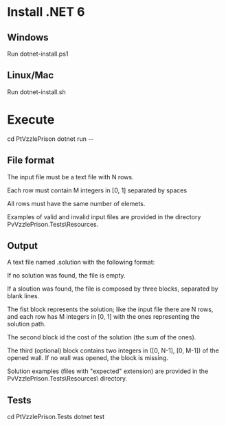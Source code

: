 # Install .NET 6

## Windows
Run dotnet-install.ps1

## Linux/Mac
Run dotnet-install.sh

# Execute
cd PtVzzlePrison
dotnet run -- <input-file-name>

## File format
The input file must be a text file with N rows.

Each row must contain M integers in [0, 1] separated by spaces

All rows must have the same number of elemets.

Examples of valid and invalid input files are provided in the
directory PvVzzlePrison.Tests\Resources\.

## Output
A text file named <input-file-name-without-extension>.solution with the following format:

If no solution was found, the file is empty.

If a sloution was found, the file is composed by three blocks, separated by blank lines.

The fist block represents the solution; like the input file there are N rows, and each
row has M integers in [0, 1] with the ones representing the solution path.

The second block id the cost of the solution (the sum of the ones).

The third (optional) block contains two integers in ([0, N-1], [0, M-1]) of the opened wall.
If no wall was opened, the block is missing.

Solution examples (files with "expected" extension) are provided in the PvVzzlePrison.Tests\Resources\ directory.

## Tests
cd PtVzzlePrison.Tests
dotnet test
